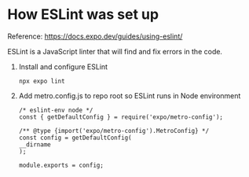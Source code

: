 # How ESLint was set up

Reference: https://docs.expo.dev/guides/using-eslint/

ESLint is a JavaScript linter that will find and fix errors in the code.

1. Install and configure ESLint

   ```
   npx expo lint
   ```

2. Add metro.config.js to repo root so ESLint runs in Node environment

   ```
   /* eslint-env node */
   const { getDefaultConfig } = require('expo/metro-config');

   /** @type {import('expo/metro-config').MetroConfig} */
   const config = getDefaultConfig(
   __dirname
   );

   module.exports = config;
   ```
